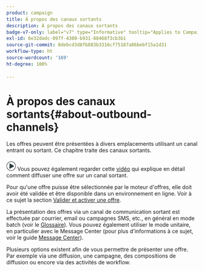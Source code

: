 ```yaml
---
product: campaign
title: À propos des canaux sortants
description: À propos des canaux sortants
badge-v7-only: label="v7" type="Informative" tooltip="Applies to Campaign Classic v7 only"
exl-id: 6e32dadc-097f-4380-b931-88468f3cb3b1
source-git-commit: 8debcd3d8fb883b3316cf75187a86bebf15a1d31
workflow-type: ht
source-wordcount: '169'
ht-degree: 100%

---
```


# À propos des canaux sortants{#about-outbound-channels}



Les offres peuvent être présentées à divers emplacements utilisant un canal entrant ou sortant. Ce chapitre traite des canaux sortants.

![](assets/do-not-localize/how-to-video.png) Vous pouvez également regarder cette [vidéo](https://helpx.adobe.com/campaign/classic/how-to/deliver-an-offer-on-outbound-channel-in-acv6.html?playlist=/ccx/v1/collection/product/campaign/classic/segment/digital-marketers/explevel/intermediate/applaunch/get-started/collection.ccx.js&amp;ref=helpx.adobe.com) qui explique en détail comment diffuser une offre sur un canal sortant.

Pour qu&#39;une offre puisse être sélectionnée par le moteur d&#39;offres, elle doit avoir été validée et être disponible dans un environnement en ligne. Voir à ce sujet la section [Valider et activer une offre](../../interaction/using/approving-and-activating-an-offer.md).

La présentation des offres via un canal de communication sortant est effectuée par courrier, email ou campagnes SMS, etc., en général en mode batch (voir le [Glossaire](../../interaction/using/i-glossary.md)). Vous pouvez également utiliser le mode unitaire, en particulier avec le Message Center (pour plus d&#39;informations à ce sujet, voir le guide [Message Center](../../message-center/using/about-transactional-messaging.md)).

Plusieurs options existent afin de vous permettre de présenter une offre. Par exemple via une diffusion, une campagne, des compositions de diffusion ou encore via des activités de workflow.
